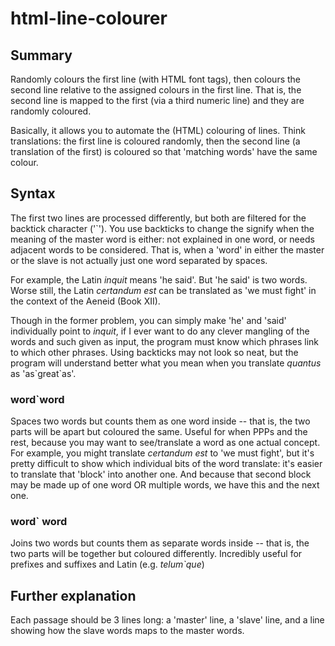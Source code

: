 html-line-colourer
======================

## Summary
Randomly colours the first line (with HTML font tags), then colours the second line relative to the assigned colours in the first line. That is, the second line is mapped to the first (via a third numeric line) and they are randomly coloured.

Basically, it allows you to automate the (HTML) colouring of lines. Think translations: the first line is coloured randomly, then the second line (a translation of the first) is coloured so that 'matching words' have the same colour.

## Syntax
The first two lines are processed differently, but both are filtered for the backtick character ('\`'). You use backticks to change the signify when the meaning of the master word is either:
	not explained in one word, or
	needs adjacent words to be considered.
That is, when a 'word' in either the master or the slave is not actually just one word separated by spaces.

For example, the Latin *inquit* means 'he said'. But 'he said' is two words.
Worse still, the Latin *certandum est* can be translated as 'we must fight' in the context of the Aeneid (Book XII).


Though in the former problem, you can simply make 'he' and 'said' individually point to *inquit*, if I ever want to do any clever mangling of the words and such given as input, the program must know which phrases link to which other phrases. Using backticks may not look so neat, but the program will understand better what you mean when you translate *quantus* as 'as\`great\`as'.


### word`word
Spaces two words but counts them as one word inside -- that is, the two parts will be apart but coloured the same. Useful for when PPPs and the rest, because you may want to see/translate a word as one actual concept. For example, you might translate *certandum est* to 'we must fight', but it's pretty difficult to show which individual bits of the word translate: it's easier to translate that 'block' into another one. And because that second block may be made up of one word OR multiple words, we have this and the next one.
### word` word
Joins two words but counts them as separate words inside -- that is, the two parts will be together but coloured differently. Incredibly useful for prefixes and suffixes and Latin (e.g. *telum\`que*)

## Further explanation
Each passage should be 3 lines long: a 'master' line, a 'slave' line, and a line showing how the slave words maps to the master words.
